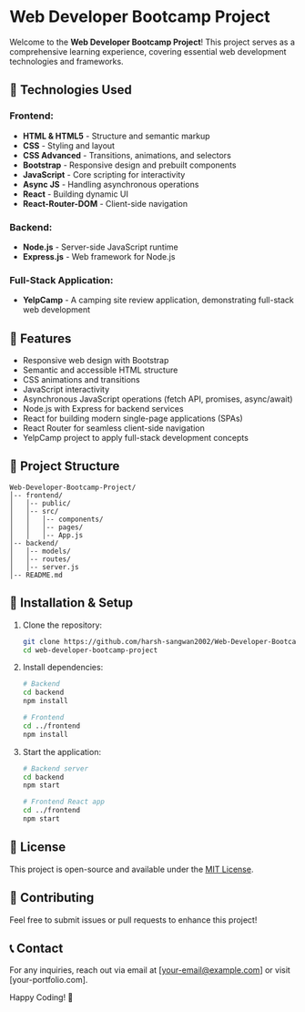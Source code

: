 # Web Developer Bootcamp Project

Welcome to the **Web Developer Bootcamp Project**! This project serves as a comprehensive learning experience, covering essential web development technologies and frameworks.

## 🚀 Technologies Used

### Frontend:

- **HTML & HTML5** - Structure and semantic markup
- **CSS** - Styling and layout
- **CSS Advanced** - Transitions, animations, and selectors
- **Bootstrap** - Responsive design and prebuilt components
- **JavaScript** - Core scripting for interactivity
- **Async JS** - Handling asynchronous operations
- **React** - Building dynamic UI
- **React-Router-DOM** - Client-side navigation

### Backend:

- **Node.js** - Server-side JavaScript runtime
- **Express.js** - Web framework for Node.js

### Full-Stack Application:

- **YelpCamp** - A camping site review application, demonstrating full-stack web development

## 📌 Features

- Responsive web design with Bootstrap
- Semantic and accessible HTML structure
- CSS animations and transitions
- JavaScript interactivity
- Asynchronous JavaScript operations (fetch API, promises, async/await)
- Node.js with Express for backend services
- React for building modern single-page applications (SPAs)
- React Router for seamless client-side navigation
- YelpCamp project to apply full-stack development concepts

## 📂 Project Structure

```
Web-Developer-Bootcamp-Project/
│-- frontend/
│   │-- public/
│   │-- src/
│   │   │-- components/
│   │   │-- pages/
│   │   │-- App.js
│-- backend/
│   │-- models/
│   │-- routes/
│   │-- server.js
│-- README.md
```

## 🔧 Installation & Setup

1. Clone the repository:

   ```sh
   git clone https://github.com/harsh-sangwan2002/Web-Developer-Bootcamp-2.0
   cd web-developer-bootcamp-project
   ```

2. Install dependencies:

   ```sh
   # Backend
   cd backend
   npm install

   # Frontend
   cd ../frontend
   npm install
   ```

3. Start the application:

   ```sh
   # Backend server
   cd backend
   npm start

   # Frontend React app
   cd ../frontend
   npm start
   ```

## 📜 License

This project is open-source and available under the [MIT License](LICENSE).

## 🙌 Contributing

Feel free to submit issues or pull requests to enhance this project!

## 📞 Contact

For any inquiries, reach out via email at [your-email@example.com] or visit [your-portfolio.com].

Happy Coding! 🚀
